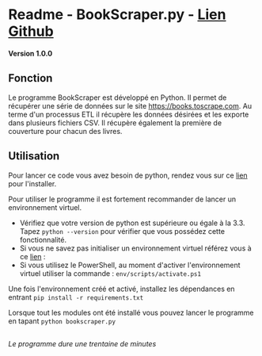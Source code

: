# Readme - BookScraper.py - [Lien Github](https://github.com/guillaumefauvel/OCProjet2)

**Version 1.0.0**

## Fonction

Le programme BookScraper est développé en Python. Il permet de récupérer une série de données sur le site https://books.toscrape.com.
Au terme d'un processus ETL il récupère les données désirées et les exporte dans plusieurs fichiers CSV. 
Il récupère également la première de couverture pour chacun des livres. 

## Utilisation

Pour lancer ce code vous avez besoin de python, rendez vous sur ce [lien](https://www.python.org/downloads/) pour l'installer.

Pour utiliser le programme il est fortement recommander de lancer un environnement virtuel.
- Vérifiez que votre version de python est supérieure ou égale à la 3.3. Tapez `python --version` pour vérifier que vous possédez cette fonctionnalité. 
- Si vous ne savez pas initialiser un environnement virtuel référez vous à ce [lien](https://openclassrooms.com/fr/courses/6951236-mettez-en-place-votre-environnement-python/7014018-creez-votre-premier-environnement-virtuel) :
- Si vous utilisez le PowerShell, au moment d'activer l'environnement virtuel utiliser la commande : `env/scripts/activate.ps1` 

    
Une fois l'environnement créé et activé, installez les dépendances en entrant `pip install -r requirements.txt`

Lorsque tout les modules ont été installé vous pouvez lancer le programme en tapant `python bookscraper.py`

##

*Le programme dure une trentaine de minutes*

